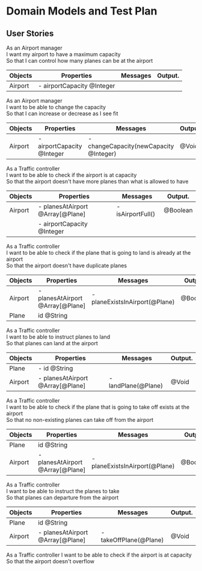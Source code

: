 # Domain Models and Test Plan

## User Stories

As an Airport manager\
I want my airport to have a maximum capacity\
So that I can control how many planes can be at the airport

| Objects | Properties                 | Messages | Output. |
| ------- | -------------------------- | -------- | ------- |
| Airport | - airportCapacity @Integer |          |         |

As an Airport manager\
I want to be able to change the capacity\
So that I can increase or decrease as I see fit

| Objects | Properties                 | Messages                               | Output. |
| ------- | -------------------------- | -------------------------------------- | ------- |
| Airport | - airportCapacity @Integer | - changeCapacity(newCapacity @Integer) | @Void   |

As a Traffic controller\
I want to be able to check if the airport is at capacity\
So that the airport doesn't have more planes than what is allowed to have

| Objects | Properties                       | Messages          | Output.  |
| ------- | -------------------------------- | ----------------- | -------- |
| Airport | - planesAtAirport @Array[@Plane] | - isAirportFull() | @Boolean |
|         | - airportCapacity @Integer       |                   |          |

As a Traffic controller\
I want to be able to check if the plane that is going to land is already at the airport\
So that the airport doesn't have duplicate planes

| Objects | Properties                       | Messages                       | Output.  |
| ------- | -------------------------------- | ------------------------------ | -------- |
| Airport | - planesAtAirport @Array[@Plane] | - planeExistsInAirport(@Plane) | @Boolean |
| Plane   | id @String                       |                                |          |

As a Traffic controller\
I want to be able to instruct planes to land\
So that planes can land at the airport

| Objects | Properties                       | Messages            | Output. |
| ------- | -------------------------------- | ------------------- | ------- |
| Plane   | - id @String                     |                     |         |
| Airport | - planesAtAirport @Array[@Plane] | - landPlane(@Plane) | @Void   |

As a Traffic controller\
I want to be able to check if the plane that is going to take off exists at the airport\
So that no non-existing planes can take off from the airport

| Objects | Properties                       | Messages                       | Output.  |
| ------- | -------------------------------- | ------------------------------ | -------- |
| Plane   | id @String                       |                                |          |
| Airport | - planesAtAirport @Array[@Plane] | - planeExistsInAirport(@Plane) | @Boolean |

As a Traffic controller\
I want to be able to instruct the planes to take \
So that planes can departure from the airport

| Objects | Properties                       | Messages               | Output. |
| ------- | -------------------------------- | ---------------------- | ------- |
| Plane   | id @String                       |                        |         |
| Airport | - planesAtAirport @Array[@Plane] | - takeOffPlane(@Plane) | @Void   |

As a Traffic controller
I want to be able to check if the airport is at capacity
So that the airport doesn't overflow
